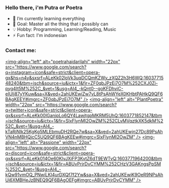 ### Hello there, i'm Putra or Poetra

- 🌱 I’m currently learning everything
- 🥇 Goal: Master all the thing that i possibly can
- 💡 Hobby: Programming, Learning/Reading, Music
- ⚡ Fun fact: I'm indonesian

### Contact me:

[<img-align="left" alt="poetrahaidarilahi" width="22px" src="https://www.google.com/search?q=instagram+icon&safe=strict&client=opera-gx&hs=n4y&sxsrf=ALeKk02loVk3uqDCQmKZWy_zXQZ2h3H6WQ:1603771548240&tbm=isch&source=iu&ictx=1&fir=ZF0qbJPzEi7O7M%252CXJ0Zi-pyg4It5M%252C_&vet=1&usg=AI4_-kQnt0--goKFDhviC-eIUIj87yYKuw&sa=X&ved=2ahUKEwiZw7vL8tPsAhWYeX0KHbtPAHkQ9QF6BAgKEEY#imgrc=ZF0qbJPzEi7O7M" />][instagram]
[<img-align="left" alt="PlantPoetra" width="22px" src="https://www.google.com/search?q=twitter+icon&safe=strict&client=opera-gx&sxsrf=ALeKk00lGanjpLo6QY4LawjtgpMKRM5UhQ:1603771852147&tbm=isch&source=iu&ictx=1&fir=SlxFlynMl2OwZM%252CLvMVqztkXK5dkM%252C_&vet=1&usg=AI4_-kTaRjNIk25KgKg5MLEbmuDH2RQe7w&sa=X&ved=2ahUKEwjn27Dc89PsAhVN4nMBHQjcC5UQ9QF6BAgKEEw#imgrc=SlxFlynMl2OwZM" />][twitter]
[<img-align="left" alt="Passione" width="22px" src="https://www.google.com/search?q=discord+icon&safe=strict&client=opera-gx&sxsrf=ALeKk014Oe60KlvJXiFP3KvtZ6dT9EWTvQ:1603771964200&tbm=isch&source=iu&ictx=1&fir=ABUvPrjrDvCYMM%252CHzV3GAKngsPpSM%252C_&vet=1&usg=AI4_-kQw91vmOQ_PNwiLKI4urDXQf7f2Yw&sa=X&ved=2ahUKEwjK9OeR9NPsAhUi6XMBHeJzBNEQ9QF6BAgOEFg#imgrc=ABUvPrjrDvCYMM" />][discordServer]
  
<br />
<br />

[instagram]: https://www.instagram.com/poetrahaidarilahi/
[discordServer]: https://discord.gg/F5ErJYu
[twitter]: https://twitter.com/PlantPoetra
